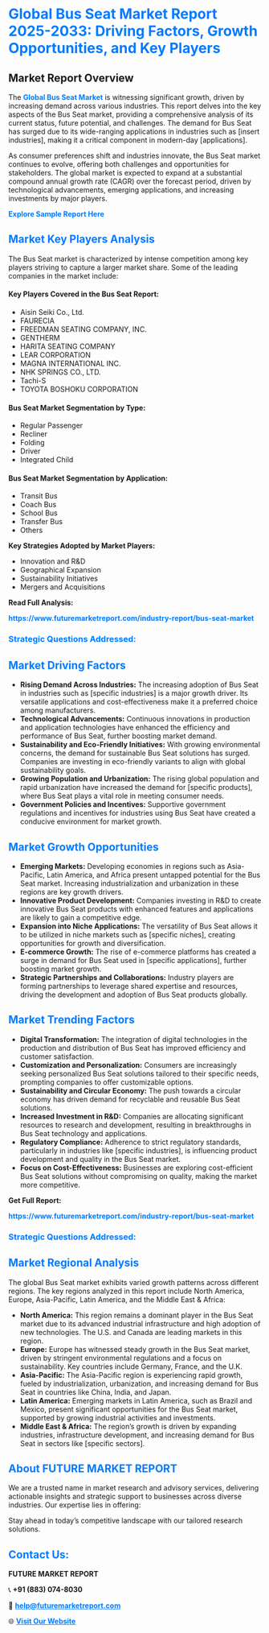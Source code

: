 <h1 style="color: #007BFF;">Global Bus Seat Market Report 2025-2033: Driving Factors, Growth Opportunities, and Key Players</h1>

<section id="overview">
<h2>Market Report Overview</h2>
<p>The <a href="https://www.futuremarketreport.com/industry-report/bus-seat-market" style="color: #007BFF; text-decoration: none;"><strong>Global Bus Seat Market</strong></a> is witnessing significant growth, driven by increasing demand across various industries. This report delves into the key aspects of the Bus Seat market, providing a comprehensive analysis of its current status, future potential, and challenges. The demand for Bus Seat has surged due to its wide-ranging applications in industries such as [insert industries], making it a critical component in modern-day [applications].</p>
<p>As consumer preferences shift and industries innovate, the Bus Seat market continues to evolve, offering both challenges and opportunities for stakeholders. The global market is expected to expand at a substantial compound annual growth rate (CAGR) over the forecast period, driven by technological advancements, emerging applications, and increasing investments by major players.</p>
</section>

<section id="overview">
<p><a href="https://www.futuremarketreport.com/request-sample/reportId=84994" style="color: #007BFF; text-decoration: none;"><strong>Explore Sample Report Here</strong></a></p>
</section>

<section id="key-players">
<h2 style="color: #007BFF;">Market Key Players Analysis</h2>
<p>The Bus Seat market is characterized by intense competition among key players striving to capture a larger market share. Some of the leading companies in the market include:</p>
<h4>Key Players Covered in the Bus Seat Report:</h4>
<ul><li>Aisin Seiki Co., Ltd.</li><li>FAURECIA</li><li>FREEDMAN SEATING COMPANY, INC.</li><li>GENTHERM</li><li>HARITA SEATING COMPANY</li><li>LEAR CORPORATION</li><li>MAGNA INTERNATIONAL INC.</li><li>NHK SPRINGS CO., LTD.</li><li>Tachi-S</li><li>TOYOTA BOSHOKU CORPORATION</li></ul>
<h4>Bus Seat Market Segmentation by Type:</h4>
<ul><li>Regular Passenger</li><li>Recliner</li><li>Folding</li><li>Driver</li><li>Integrated Child</li></ul>

<h4>Bus Seat Market Segmentation by Application:</h4>
<ul><li>Transit Bus</li><li>Coach Bus</li><li>School Bus</li><li>Transfer Bus</li><li>Others</li></ul>
<p><strong>Key Strategies Adopted by Market Players:</strong></p>
<ul>
<li>Innovation and R&D</li>
<li>Geographical Expansion</li>
<li>Sustainability Initiatives</li>
<li>Mergers and Acquisitions</li>
</ul>
</section>

<section>
<p><strong>Read Full Analysis: </strong></p><a href="https://www.futuremarketreport.com/industry-report/bus-seat-market" style="color: #007BFF; text-decoration: none;"><strong>https://www.futuremarketreport.com/industry-report/bus-seat-market</strong></a>
<h3 style="color: #007BFF;">Strategic Questions Addressed:</h3>
</section>

<section id="driving-factors">
<h2 style="color: #007BFF;">Market Driving Factors</h2>
<ul>
<li><strong>Rising Demand Across Industries:</strong> The increasing adoption of Bus Seat in industries such as [specific industries] is a major growth driver. Its versatile applications and cost-effectiveness make it a preferred choice among manufacturers.</li>
<li><strong>Technological Advancements:</strong> Continuous innovations in production and application technologies have enhanced the efficiency and performance of Bus Seat, further boosting market demand.</li>
<li><strong>Sustainability and Eco-Friendly Initiatives:</strong> With growing environmental concerns, the demand for sustainable Bus Seat solutions has surged. Companies are investing in eco-friendly variants to align with global sustainability goals.</li>
<li><strong>Growing Population and Urbanization:</strong> The rising global population and rapid urbanization have increased the demand for [specific products], where Bus Seat plays a vital role in meeting consumer needs.</li>
<li><strong>Government Policies and Incentives:</strong> Supportive government regulations and incentives for industries using Bus Seat have created a conducive environment for market growth.</li>
</ul>
</section>

<section id="growth-opportunities">
<h2 style="color: #007BFF;">Market Growth Opportunities</h2>
<ul>
<li><strong>Emerging Markets:</strong> Developing economies in regions such as Asia-Pacific, Latin America, and Africa present untapped potential for the Bus Seat market. Increasing industrialization and urbanization in these regions are key growth drivers.</li>
<li><strong>Innovative Product Development:</strong> Companies investing in R&D to create innovative Bus Seat products with enhanced features and applications are likely to gain a competitive edge.</li>
<li><strong>Expansion into Niche Applications:</strong> The versatility of Bus Seat allows it to be utilized in niche markets such as [specific niches], creating opportunities for growth and diversification.</li>
<li><strong>E-commerce Growth:</strong> The rise of e-commerce platforms has created a surge in demand for Bus Seat used in [specific applications], further boosting market growth.</li>
<li><strong>Strategic Partnerships and Collaborations:</strong> Industry players are forming partnerships to leverage shared expertise and resources, driving the development and adoption of Bus Seat products globally.</li>
</ul>
</section>

<section id="trending-factors">
<h2 style="color: #007BFF;">Market Trending Factors</h2>
<ul>
<li><strong>Digital Transformation:</strong> The integration of digital technologies in the production and distribution of Bus Seat has improved efficiency and customer satisfaction.</li>
<li><strong>Customization and Personalization:</strong> Consumers are increasingly seeking personalized Bus Seat solutions tailored to their specific needs, prompting companies to offer customizable options.</li>
<li><strong>Sustainability and Circular Economy:</strong> The push towards a circular economy has driven demand for recyclable and reusable Bus Seat solutions.</li>
<li><strong>Increased Investment in R&D:</strong> Companies are allocating significant resources to research and development, resulting in breakthroughs in Bus Seat technology and applications.</li>
<li><strong>Regulatory Compliance:</strong> Adherence to strict regulatory standards, particularly in industries like [specific industries], is influencing product development and quality in the Bus Seat market.</li>
<li><strong>Focus on Cost-Effectiveness:</strong> Businesses are exploring cost-efficient Bus Seat solutions without compromising on quality, making the market more competitive.</li>
</ul>
</section>

<section>
<p><strong>Get Full Report: </strong></p><a href="https://www.futuremarketreport.com/industry-report/bus-seat-market" style="color: #007BFF; text-decoration: none;"><strong>https://www.futuremarketreport.com/industry-report/bus-seat-market</strong></a>
<h3 style="color: #007BFF;">Strategic Questions Addressed:</h3>
</section>


<section id="regional-analysis">
<h2 style="color: #007BFF;">Market Regional Analysis</h2>
<p>The global Bus Seat market exhibits varied growth patterns across different regions. The key regions analyzed in this report include North America, Europe, Asia-Pacific, Latin America, and the Middle East & Africa:</p>
<ul>
<li><strong>North America:</strong> This region remains a dominant player in the Bus Seat market due to its advanced industrial infrastructure and high adoption of new technologies. The U.S. and Canada are leading markets in this region.</li>
<li><strong>Europe:</strong> Europe has witnessed steady growth in the Bus Seat market, driven by stringent environmental regulations and a focus on sustainability. Key countries include Germany, France, and the U.K.</li>
<li><strong>Asia-Pacific:</strong> The Asia-Pacific region is experiencing rapid growth, fueled by industrialization, urbanization, and increasing demand for Bus Seat in countries like China, India, and Japan.</li>
<li><strong>Latin America:</strong> Emerging markets in Latin America, such as Brazil and Mexico, present significant opportunities for the Bus Seat market, supported by growing industrial activities and investments.</li>
<li><strong>Middle East & Africa:</strong> The region’s growth is driven by expanding industries, infrastructure development, and increasing demand for Bus Seat in sectors like [specific sectors].</li>
</ul>
</section>

<footer>
<h2 style="color: #007BFF;">About FUTURE MARKET REPORT</h2>
<p>We are a trusted name in market research and advisory services, delivering actionable insights and strategic support to businesses across diverse industries. Our expertise lies in offering:</p>

<p>Stay ahead in today’s competitive landscape with our tailored research solutions.</p>

<h2 style="color: #007BFF;">Contact Us:</h2>
<p><strong>FUTURE MARKET REPORT</strong></p>
<p>📞 <strong>+91 (883) 074-8030</strong></p>
<p>📧 <strong><a href="mailto:help@futuremarketreport.com" style="color: #007BFF;">help@futuremarketreport.com</a></strong></p>
<p>🌐 <strong><a href="https://www.futuremarketreport.com/" style="color: #007BFF;">Visit Our Website</a></strong></p>
</footer>